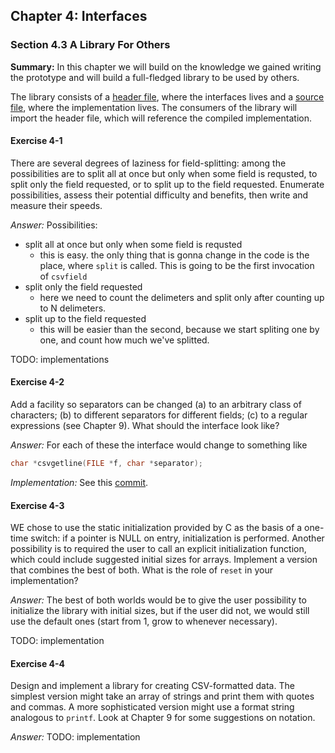 ## Chapter 4: Interfaces

### Section 4.3 A Library For Others
**Summary:** In this chapter we will build on the knowledge we gained writing the prototype and will build a full-fledged
library to be used by others.

The library consists of a [header file](csv.h), where the interfaces lives
and a [source file](csv.c), where the implementation lives. The consumers of the library will import the header file,
which will reference the compiled implementation.

#### Exercise 4-1
There are several degrees of laziness for field-splitting: among the possibilities are to split all
at once but only when some field is requsted, to split only the field requested, or to split up to
the field requested. Enumerate possibilities, assess their potential difficulty and benefits,
then write and measure their speeds.

*Answer:* Possibilities:
- split all at once but only when some field is requsted 
    - this is easy. the only thing that is gonna change in the code is the place, where `split` is called.
    This is going to be the first invocation of `csvfield`
- split only the field requested
    - here we need to count the delimeters and split only after counting up to N delimeters. 
- split up to the field requested
    - this will be easier than the second, because we start spliting one by one, and count how much we've splitted.

TODO: implementations

#### Exercise 4-2
Add a facility so separators can be changed 
(a) to an arbitrary class of characters;
(b) to different separators for different fields;
(c) to a regular expressions (see Chapter 9).
What should the interface look like?

*Answer:* For each of these the interface would change to something like
```c
char *csvgetline(FILE *f, char *separator);
```

*Implementation:* See this [commit](https://github.com/asankov/the-practice-of-programming/commit/a17b9876cd918e988d383993ee0a4003d958da4b).

#### Exercise 4-3
WE chose to use the static initialization provided by C as the basis of a one-time switch: 
if a pointer is NULL on entry, initialization is performed. Another possibility is to required the user to call an explicit
initialization function, which could include suggested initial sizes for arrays.
Implement a version that combines the best of both. What is the role of `reset` in your implementation?

*Answer:* The best of both worlds would be to give the user possibility to initialize the library with initial sizes,
but if the user did not, we would still use the default ones (start from 1, grow to whenever necessary).

TODO: implementation

#### Exercise 4-4
Design and implement a library for creating CSV-formatted data. The simplest version might take an array of strings
and print them with quotes and commas. A more sophisticated version might use a format string analogous to `printf`.
Look at Chapter 9 for some suggestions on notation.

*Answer:* TODO: implementation
